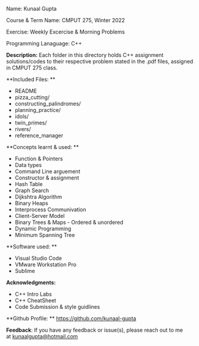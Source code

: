 Name: Kunaal Gupta

Course & Term Name: CMPUT 275, Winter 2022

Exercise: Weekly Excercise & Morning Problems

Programming Lanaguage: C++

**Description:** Each folder in this directory holds C++ assignment solutions/codes to their respective problem stated in the .pdf files, assigned in CMPUT 275 class. 

**Included Files: **
 * README
 * pizza_cutting/
 * constructing_palindromes/
 * planning_practice/
 * idols/
 * twin_primes/
 * rivers/
 * reference_manager

**Concepts learnt & used: **
 * Function & Pointers
 * Data types
 * Command Line arguement
 * Constructor & assignment
 * Hash Table
 * Graph Search
 * Dijkshtra Algorithm
 * Binary Heaps
 * Interprocess Communivation
 * Client-Server Model
 * Binary Trees & Maps - Ordered & unordered
 * Dynamic Programming
 * Minimum Spanning Tree

**Software used: **
 * Visual Studio Code  
 * VMware Workstation Pro
 * Sublime             

**Acknowledgments:** 
 * C++ Intro Labs
 * C++ CheatSheet
 * Code Submission & style guidlines

**Github Profile: **
https://github.com/kunaal-gupta

**Feedback**:
If you have any feedback or issue(s), please reach out to me at kunaalgupta@hotmail.com



